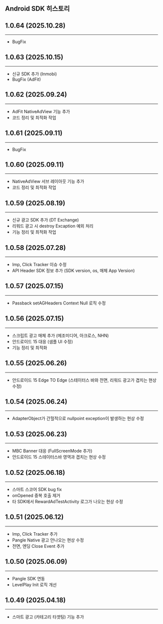 ## Android SDK 히스토리 <!-- {docsify-ignore} -->

## 1.0.64 (2025.10.28) <!-- {docsify-ignore} -->
---
- BugFix

## 1.0.63 (2025.10.15) <!-- {docsify-ignore} -->
---
- 신규 SDK 추가 (Inmobi)
- BugFix (AdFit)

## 1.0.62 (2025.09.24) <!-- {docsify-ignore} -->
---
- AdFit NativeAdView 기능 추가
- 코드 정리 및 최적화 작업

## 1.0.61 (2025.09.11) <!-- {docsify-ignore} -->
---
- BugFix

## 1.0.60 (2025.09.11) <!-- {docsify-ignore} -->
---
- NativeAdView 서브 레이아웃 기능 추가
- 코드 정리 및 최적화 작업

## 1.0.59 (2025.08.19) <!-- {docsify-ignore} -->
---
- 신규 광고 SDK 추가 (DT Exchange)
- 리워드 광고 시 destroy Excaption 예외 처리
- 기능 정리 및 최적화 작업

## 1.0.58 (2025.07.28) <!-- {docsify-ignore} -->
---
- Imp, Click Tracker 이슈 수정
- API Header SDK 정보 추가 (SDK version, os, 매체 App Version)

## 1.0.57 (2025.07.15) <!-- {docsify-ignore} -->
---
- Passback setAGHeaders Context Null 로직 수정

## 1.0.56 (2025.07.15) <!-- {docsify-ignore} -->
---
- 스크립트 광고 매체 추가 (메조미디어, 아크로스, NHN)
- 안드로이드 15 대응 (샘플 UI 수정)
- 기능 정리 및 최적화

## 1.0.55 (2025.06.26) <!-- {docsify-ignore} -->
---
- 안드로이드 15 Edge TO Edge (스테이터스 바와 전면, 리워드 광고가 겹치는 현상 수정)


## 1.0.54 (2025.06.24) <!-- {docsify-ignore} -->
---
- AdapterObject가 간헐적으로 nullpoint exception이 발생하는 현상 수정


## 1.0.53 (2025.06.23) <!-- {docsify-ignore} -->
---
- MBC Banner 대응 (FullScreenMode 추가)
- 안드로이드 15 스테이터스바 영역과 겹치는 현상 수정


## 1.0.52 (2025.06.18) <!-- {docsify-ignore} -->
---
- 스마트 스코어 SDK bug fix
- onOpened 중복 호출 제거
- 타 SDK에서 RewardAdTestActivity 로그가 나오는 현상 수정


## 1.0.51 (2025.06.12) <!-- {docsify-ignore} -->
---
- Imp, Click Tracker 추가
- Pangle Native 광고 안나오는 현상 수정
- 전면, 엔딩 Close Event 추가


## 1.0.50 (2025.06.09) <!-- {docsify-ignore} -->
---
- Pangle SDK 연동
- LevelPlay Init 로직 개선


## 1.0.49 (2025.04.18) <!-- {docsify-ignore} -->
---
- 스마트 광고 (카테고리 타겟팅) 기능 추가